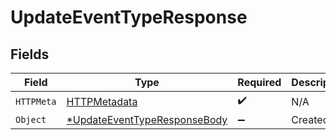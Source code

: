 # UpdateEventTypeResponse


## Fields

| Field                                                            | Type                                                             | Required                                                         | Description                                                      |
| ---------------------------------------------------------------- | ---------------------------------------------------------------- | ---------------------------------------------------------------- | ---------------------------------------------------------------- |
| `HTTPMeta`                                                       | [HTTPMetadata](./httpmetadata.md)                                | :heavy_check_mark:                                               | N/A                                                              |
| `Object`                                                         | [*UpdateEventTypeResponseBody](./updateeventtyperesponsebody.md) | :heavy_minus_sign:                                               | Created                                                          |